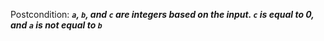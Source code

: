 Postcondition: ***`a`, `b`, and `c` are integers based on the input. `c` is equal to 0, and `a` is not equal to `b`***